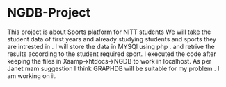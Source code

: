 # NGDB-Project
This project is about Sports platform for NITT students
We will take the student data of first years and already studying students and sports they are intrested in .
I will store the data in MYSQl using php . and retrive the results according to the student required sport.
I executed the code after keeping the files in Xaamp->htdocs->NGDB to work in localhost.
As per Janet mam suggestion I think GRAPHDB will be suitable for my problem .
I am working on it.
